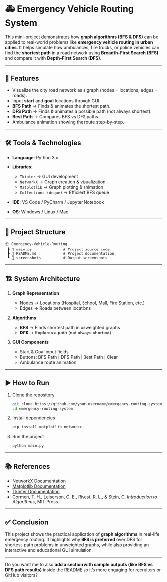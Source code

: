 # 🚑 Emergency Vehicle Routing System

This mini-project demonstrates how **graph algorithms (BFS & DFS)** can be applied to real-world problems like **emergency vehicle routing in urban cities**.
It helps simulate how ambulances, fire trucks, or police vehicles can find the **shortest path** in a road network using **Breadth-First Search (BFS)** and compare it with **Depth-First Search (DFS)**.

---

## 📌 Features

* Visualize the city road network as a graph (nodes = locations, edges = roads).
* Input **start** and **goal** locations through GUI.
* **BFS Path** → Finds & animates the shortest path.
* **DFS Path** → Finds & animates a possible path (not always shortest).
* **Best Path** → Compares BFS vs DFS paths.
* Ambulance animation showing the route step-by-step.

---

## 🛠️ Tools & Technologies

* **Language**: Python 3.x
* **Libraries**:

  * `Tkinter` → GUI development
  * `NetworkX` → Graph creation & visualization
  * `Matplotlib` → Graph plotting & animation
  * `Collections (deque)` → Efficient BFS queue
* **IDE**: VS Code / PyCharm / Jupyter Notebook
* **OS**: Windows / Linux / Mac

---

## 📂 Project Structure

```
📦 Emergency-Vehicle-Routing
 ┣ 📜 main.py              # Project source code
 ┣ 📜 README.md            # Project documentation
 ┗ 📂 screenshots          # Output screenshots
```

---

## 🏗️ System Architecture

1. **Graph Representation**

   * Nodes → Locations (Hospital, School, Mall, Fire Station, etc.)
   * Edges → Roads between locations

2. **Algorithms**

   * **BFS** → Finds shortest path in unweighted graphs
   * **DFS** → Explores a path (not always shortest)

3. **GUI Components**

   * Start & Goal input fields
   * Buttons: BFS Path | DFS Path | Best Path | Clear
   * Ambulance route animation

---

## ▶️ How to Run

1. Clone the repository

   ```bash
   git clone https://github.com/your-username/emergency-routing-system.git
   cd emergency-routing-system
   ```
2. Install dependencies

   ```bash
   pip install matplotlib networkx
   ```
3. Run the project

   ```bash
   python main.py
   ```

---

## 📚 References

* [NetworkX Documentation](https://networkx.org/documentation/stable/)
* [Matplotlib Documentation](https://matplotlib.org/stable/contents.html)
* [Tkinter Documentation](https://docs.python.org/3/library/tkinter.html)
* Cormen, T. H., Leiserson, C. E., Rivest, R. L., & Stein, C. *Introduction to Algorithms*, MIT Press.

---

## ✅ Conclusion

This project shows the practical application of **graph algorithms** in real-life emergency routing.
It highlights why **BFS is preferred** over DFS for shortest-path problems in unweighted graphs, while also providing an interactive and educational GUI simulation.

---

Do you want me to also **add a section with sample outputs (like BFS vs DFS path results)** inside the README so it’s more engaging for recruiters or GitHub visitors?
